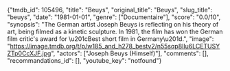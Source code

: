 {"tmdb_id": 105496, "title": "Beuys", "original_title": "Beuys", "slug_title": "beuys", "date": "1981-01-01", "genre": ["Documentaire"], "score": "0.0/10", "synopsis": "The German artist Joseph Beuys is reflecting on his theory of art, being filmed as a kinetic sculpture.  In 1981, the film has won the German film critic's award for \u201cBest short film in Germany\u201d.", "image": "https://image.tmdb.org/t/p/w185_and_h278_bestv2/n55sqp8Ilu6LCETUSYZTp0CcXJF.jpg", "actors": ["Joseph Beuys (Himself)"], "comments": [], "recommandations_id": [], "youtube_key": "notfound"}